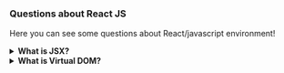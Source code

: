 ### Questions about React JS

Here you can see some questions about React/javascript environment!

<details>
<summary><strong>What is JSX?</strong></summary>
  <br>
  <p>JSX is a syntax extension to JavaScript. In other words, JSX stands to Javascript XML. It allows us to write HTML in React.</p>
  <br>
 <p>With JSX, you can create HTML elements just by writing it with its base shape:</p>
 
  ```js
  const title = <h1>Crazy</h1>;

  ReactDOM.render(title, document.getElementById('root'));
  ```
  <p>Now, look how we would have to do without using JSX:</p>
  
  ```js
  const parag = React.createElement('p', {}, 'I do not use JSX!');

  ReactDOM.render(parag, document.getElementById('root'));
  ```
  
  <p>When using JSX, you can put any javascript expressions or variables inside the curly braces in your code:</p>
  
   ```js
  const userName = "Hugo";
  const title = <h1>Hello, {userName}!</h1>;
  ```
  <p>Other example:</p>
  
  ```js
  const handleSubtitle = () => <h2>Subtitle</h2>;
  const component = () => (
    <div>
      <h1>Here is a function call in JSX:</h1>
      {handleSubtitle()}
    </div>
  )
  ```
</details>
<details>
  <summary><strong>What is Virtual DOM?</strong></summary>
  <br>
  <p>The virtual DOM is a representation of a UI (HTML Elements === React Components) which is kept in memory and synced with the real DOM.</p>
</details>

